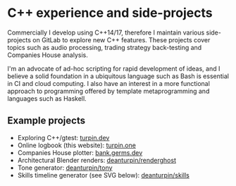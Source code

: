 # C++ experience and side-projects

Commercially I develop using C++14/17, therefore I maintain various
side-projects on GitLab to explore new C++ features. These projects cover
topics such as audio processing, trading strategy back-testing and Companies
House analysis.

I'm an advocate of ad-hoc scripting for rapid development of ideas, and I
believe a solid foundation in a ubiquitous language such as Bash is essential
in CI and cloud computing. I also have an interest in a more functional
approach to programming offered by template metaprogramming and languages such
as Haskell.

## Example projects

- Exploring C++/gtest: [turpin.dev](https://turpin.dev)
- Online logbook (this website): [turpin.one](https://gitlab.com/germs-dev/turpin-one/-/blob/main/.gitlab-ci.yml)
- Companies House plotter: [bank.germs.dev](https://bank.germs.dev/)
- Architectural Blender renders: [deanturpin/renderghost](https://deanturpin.gitlab.io/renderghost/)
- Tone generator: [deanturpin/tony](https://gitlab.com/deanturpin/tony)
- Skills timeline generator (see SVG below): [deanturpin/skills](https://gitlab.com/deanturpin/skills)

<!--
- ![](https://gitlab.com/germs-dev/cpp/badges/main/pipeline.svg) Exploring C++/gtest: [turpin.dev](https://turpin.dev)
- ![](https://gitlab.com/germs-dev/turpin-one/badges/main/pipeline.svg) Online logbook (this website): [turpin.one](https://gitlab.com/germs-dev/turpin-one/-/blob/main/.gitlab-ci.yml)
- ![](https://gitlab.com/germs-dev/companies-house-plotter/badges/main/pipeline.svg) Companies House plotter: [bank.germs.dev](https://bank.germs.dev/) [Python script](https://gitlab.com/germs-dev/companies-house-plotter/-/blob/main/bin/search.py)
- ![](https://gitlab.com/deanturpin/renderghost/badges/master/pipeline.svg) Architectural Blender renders: [renderghost](https://deanturpin.gitlab.io/renderghost/)
- ![](https://gitlab.com/deanturpin/tony/badges/master/pipeline.svg) Tone generator: [deanturpin/tony](https://gitlab.com/deanturpin/tony)
- ![](https://gitlab.com/germs-dev/skills/badges/master/pipeline.svg) Skills timeline generator (see SVG below): [deanturpin/skills](https://gitlab.com/deanturpin/skills)
-->

